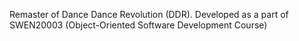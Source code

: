 Remaster of Dance Dance Revolution (DDR).
Developed as a part of SWEN20003 (Object-Oriented Software Development Course)
